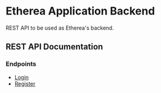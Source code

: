 # Etherea Application Backend
REST API to be used as Etherea's backend.

## REST API Documentation
### Endpoints
- [Login](docs/examples/login.md)
- [Register](docs/examples/register.md)